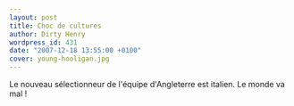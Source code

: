 ```yaml
---
layout: post
title: Choc de cultures
author: Dirty Henry
wordpress_id: 431
date: "2007-12-18 13:55:00 +0100"
cover: young-hooligan.jpg
---
```


Le nouveau sélectionneur de l'équipe d'Angleterre est italien. Le monde va mal !
